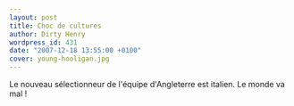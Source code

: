 ```yaml
---
layout: post
title: Choc de cultures
author: Dirty Henry
wordpress_id: 431
date: "2007-12-18 13:55:00 +0100"
cover: young-hooligan.jpg
---
```


Le nouveau sélectionneur de l'équipe d'Angleterre est italien. Le monde va mal !
